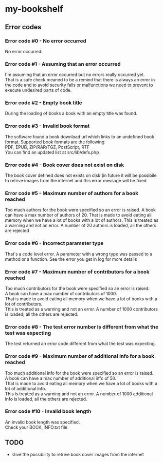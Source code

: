 # my-bookshelf

## Error codes
### Error code #0 - No error occurred
No error occurred.

### Error code #1 - Assuming that an error occurred
I'm assuming that an error occurred but no errors really occurred yet.  
That is a safe check meaned to be a remind that there is always an error in the code and to avoid security falls or malfunctions we need to prevent to execute undesired parts of code.

### Error code #2 - Empty book title
During the loading of books a book with an empty title was found.

### Error code #3 - Invalid book format
The software found a book download url which links to an undefined book format. Supported book formats are the following:  
PDF, EPUB, ZIP/RAR/TGZ, PostScript, RTF  
You can find an updated list at src/lib/defs.php

### Error code #4 - Book cover does not exist on disk
The book cover defined does not exists on disk (in future it will be possibile to retrive images from the internet and this error message will be fixed


### Error code #5 - Maximum number of authors for a book reached
Too much authors for the book were specified so an error is raised. A book can have a max number of authors of 20. That is made to avoid eating all memory when we have a lot of books with a lot of authors. This is treated as a warning and not an error. A number of 20 authors is loaded, all the others are rejected

### Error code #6 - Incorrect parameter type
That's a code level error. A parameter with a wrong type was passed to a method or a function. See the error you get in log for more details

### Error code #7 - Maximum number of contributors for a book reached
Too much contributors for the book were specified so an error is raised.  
A book can have a max number of contributors of 1000.  
That is made to avoid eating all memory when we have a lot of books with a lot of contributors.  
This is treated as a warning and not an error. A number of 1000 contributors is loaded, all the others are rejected.

### Error code #8 - The test error number is different from what the test was expecting
The test returned an error code different from what the test was expecting.

### Error code #9 - Maximum number of additional info for a book reached
Too much additional info for the book were specified so an error is raised.  
A book can have a max number of additional info of 50.  
That is made to avoid eating all memory when we have a lot of books with a lot of additional info.  
This is treated as a warning and not an error. A number of 1000 additional info is loaded, all the others are rejected.

### Error code #10 - Invalid book length
An invalid book length was specified.  
Check your BOOK_INFO.txt file.

## TODO
- Give the possibility to retrive book cover images from the internet